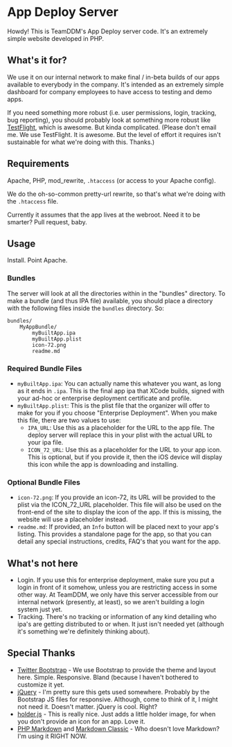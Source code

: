 # App Deploy Server

Howdy! This is TeamDDM's App Deploy server code. It's an extremely simple website developed in PHP.

## What's it for?

We use it on our internal network to make final / in-beta builds of our apps available to everybody in the company. It's intended as an extremely simple dashboard for company employees to have access to testing and demo apps.

If you need something more robust (i.e. user permissions, login, tracking, bug reporting), you should probably look at something more robust like [TestFlight](http://testflightapp.com), which is awesome. But kinda complicated. (Please don't email me. We use TestFlight. It is awesome. But the level of effort it requires isn't sustainable for what we're doing with this. Thanks.)

## Requirements

Apache, PHP, mod_rewrite, `.htaccess` (or access to your Apache config).

We do the oh-so-common pretty-url rewrite, so that's what we're doing with the `.htaccess` file.

Currently it assumes that the app lives at the webroot. Need it to be smarter? Pull request, baby.

## Usage

Install. Point Apache.

### Bundles

The server will look at all the directories within in the "bundles" directory. To make a bundle (and thus IPA file) available, you should place a directory with the following files inside the `bundles` directory. So:

    bundles/
        MyAppBundle/
            myBuiltApp.ipa
            myBuiltApp.plist
            icon-72.png
            readme.md

### Required Bundle Files

 - `myBuiltApp.ipa`: You can actually name this whatever you want, as long as it ends in `.ipa`. This is the final app ipa that XCode builds, signed with your ad-hoc or enterprise deployment certificate and profile.
 - `myBuiltApp.plist`: This is the plist file that the organizer will offer to make for you if you choose "Enterprise Deployment". When you make this file, there are two values to use:
   - `IPA_URL`: Use this as a placeholder for the URL to the app file. The deploy server will replace this in your plist with the actual URL to your ipa file.
   - `ICON_72_URL`: Use this as a placeholder for the URL to your app icon. This is optional, but if you provide it, then the iOS device will display this icon while the app is downloading and installing.

### Optional Bundle Files

 - `icon-72.png`: If you provide an icon-72, its URL will be provided to the plist via the ICON_72_URL placeholder. This file will also be used on the front-end of the site to display the icon of the app. If this is missing, the website will use a placeholder instead.
 - `readme.md`: If provided, an `Info` button will be placed next to your app's listing. This provides a standalone page for the app, so that you can detail any special instructions, credits, FAQ's that you want for the app.

## What's not here

 - Login. If you use this for enterprise deployment, make sure you put a login in front of it somehow, unless you are restricting access in some other way. At TeamDDM, we only have this server accessible from our internal network (presently, at least), so we aren't building a login system just yet.
 - Tracking. There's no tracking or information of any kind detailing who ipa's are getting distributed to or when. It just isn't needed yet (although it's something we're definitely thinking about).

## Special Thanks

 - [Twitter Bootstrap](http://twitter.github.com/bootstrap/) - We use Bootstrap to provide the theme and layout here. Simple. Responsive. Bland (because I haven't bothered to customize it yet.
 - [jQuery](http://jquery.com/) - I'm pretty sure this gets used somewhere. Probably by the Bootstrap JS files for responsive. Although, come to think of it, I might not need it. Doesn't matter. jQuery is cool. Right?
 - [holder.js](https://github.com/imsky/holder) - This is really nice. Just adds a little holder image, for when you don't provide an icon for an app. Love it.
 - [PHP Markdown](http://michelf.com/projects/php-markdown) and [Markdown Classic](http://daringfireball.net/projects/markdown/) - Who doesn't love Markdown? I'm using it RIGHT NOW.
